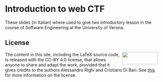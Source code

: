 # Introduction to web CTF

These slides (in Italian) where used to give two introductory lesson in the course of Software Engineering at the University of Verona.

## License

<a href="https://creativecommons.org/licenses/by/4.0/"><img decoding="async" src="https://mirrors.creativecommons.org/presskit/buttons/88x31/png/by.png" width="118" height="41" align="right"></a>

The content in this site, including the LaTeX source code, is released with the CC-BY 4.0 license, that
allows anyone to share and adapt the work, provided that it gives credits to the authors Alessandro Righi and Cristiano Di Bari. 
See [this](https://creativecommons.org/licenses/by/4.0/) for more information on the license.
